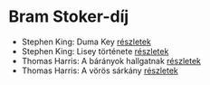 # Bram Stoker-díj

- Stephen King: Duma Key [részletek](../_details/Stephen%20King.md#id_554)
- Stephen King: Lisey története [részletek](../_details/Stephen%20King.md#id_546)
- Thomas Harris: A bárányok hallgatnak [részletek](../_details/Thomas%20Harris.md#id_1032)
- Thomas Harris: A vörös sárkány [részletek](../_details/Thomas%20Harris.md#id_1031)